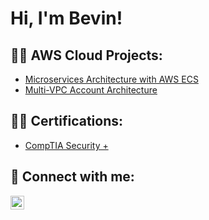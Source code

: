<h1>Hi, I'm Bevin! </h1>

<h2>👨‍💻 AWS Cloud Projects:</h2> 

- [Microservices Architecture with AWS ECS](https://github.com/joshmadakor1/Algorithms-Practice)
- [Multi-VPC Account Architecture](https://github.com/bevinhallcloud/Multi-VPCAccountArchitectureLab)

<h2>👨‍💻 Certifications:</h2>

- [CompTIA Security +](https://www.credly.com/badges/6944a1f1-95f0-431b-80a0-1e0e898e82a4/public_url)


<h2> 🤳 Connect with me:</h2>



[<img align="left" alt="JoshMadakor | LinkedIn" width="22px" src="https://cdn.jsdelivr.net/npm/simple-icons@v3/icons/linkedin.svg" />][linkedin]





[linkedin]: https://www.linkedin.com/in/bevinhall/

<!--
**joshmadakor1/joshmadakor1** is a ✨ _special_ ✨ repository because its `README.md` (this file) appears on your GitHub profile.

Here are some ideas to get you started:

- 🔭 I’m currently working on ...
- 🌱 I’m currently learning ...
- 👯 I’m looking to collaborate on ...
- 🤔 I’m looking for help with ...
- 💬 Ask me about ...
- 📫 How to reach me: ...
- 😄 Pronouns: ...
- ⚡ Fun fact: ...
-->
